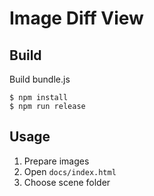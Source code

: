 # Image Diff View
## Build
Build bundle.js
```
$ npm install
$ npm run release
```

## Usage
1. Prepare images
1. Open `docs/index.html`
1. Choose scene folder